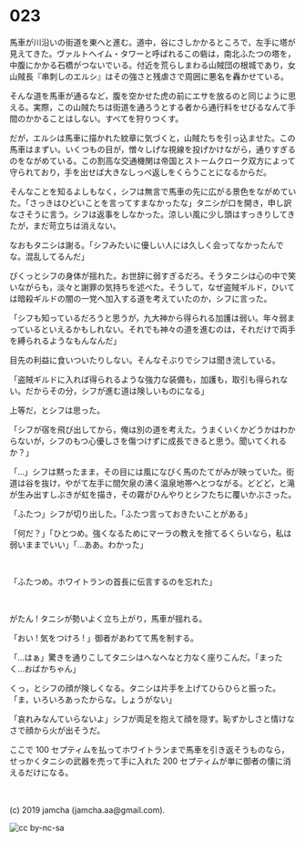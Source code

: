 

# 023

馬車が川沿いの街道を東へと進む。道中，谷にさしかかるところで，左手に塔が見えてきた。ヴァルトヘイム・タワーと呼ばれるこの砦は，南北ふたつの塔を，中腹にかかる石橋がつないでいる。付近を荒らしまわる山賊団の根城であり，女山賊長『串刺しのエルシ』はその強さと残虐さで周囲に悪名を轟かせている。

そんな道を馬車が通るなど，腹を空かせた虎の前にエサを放るのと同じように思える。実際，この山賊たちは街道を通ろうとする者から通行料をせびるなんて手間のかかることはしない。すべてを狩りつくす。

だが，エルシは馬車に描かれた紋章に気づくと，山賊たちを引っ込ませた。この馬車はまずい。いくつもの目が，憎々しげな視線を投げかけながら，通りすぎるのをながめている。この割高な交通機関は帝国とストームクローク双方によって守られており，手を出せば大きなしっぺ返しをくらうことになるからだ。

そんなことを知るよしもなく，シフは無言で馬車の先に広がる景色をながめていた。「さっきはひどいことを言ってすまなかったな」タニシが口を開き，申し訳なさそうに言う。シフは返事をしなかった。涼しい風に少し頭はすっきりしてきたが，まだ苛立ちは消えない。

なおもタニシは謝る。「シフみたいに優しい人には久しく会ってなかったんでな。混乱してるんだ」

ぴくっとシフの身体が揺れた。お世辞に弱すぎるだろ。そうタニシは心の中で笑いながらも，淡々と謝罪の気持ちを述べた。そうして，なぜ盗賊ギルド，ひいては暗殺ギルドの闇の一党へ加入する道を考えていたのか，シフに言った。

「シフも知っているだろうと思うが，九大神から得られる加護は弱い。年々弱まっているといえるかもしれない。それでも神々の道を進むのは，それだけで両手を縛られるようなもんなんだ」

目先の利益に食いついたりしない。そんなそぶりでシフは聞き流している。

「盗賊ギルドに入れば得られるような強力な装備も，加護も，取引も得られない。だからその分，シフが進む道は険しいものになる」

上等だ，とシフは思った。

「シフが宿を飛び出してから，俺は別の道を考えた。うまくいくかどうかはわからないが，シフのもつ心優しさを傷つけずに成長できると思う。聞いてくれるか？」

「…」シフは黙ったまま，その目には風になびく馬のたてがみが映っていた。街道は谷を抜け，やがて左手に間欠泉の沸く温泉地帯へとつながる。どどど，と滝が生み出すしぶきが虹を描き，その霧がひんやりとシフたちに覆いかぶさった。

「ふたつ」シフが切り出した。「ふたつ言っておきたいことがある」

「何だ？」「ひとつめ。強くなるためにマーラの教えを捨てるくらいなら，私は弱いままでいい」「…ああ。わかった」

<br>

「ふたつめ。ホワイトランの首長に伝言するのを忘れた」

<br>

がたん ! タニシが勢いよく立ち上がり，馬車が揺れる。

「おい ! 気をつけろ ! 」御者があわてて馬を制する。

「…はぁ」驚きを通りこしてタニシはへなへなと力なく座りこんだ。「まったく…おばかちゃん」

くっ，とシフの顔が険しくなる。タニシは片手を上げてひらひらと振った。「ま，いろいろあったからな。しょうがない」

「哀れみなんていらないよ」シフが両足を抱えて顔を隠す。恥ずかしさと情けなさで顔から火が出そうだ。

ここで 100 セプティムを払ってホワイトランまで馬車を引き返そうものなら，せっかくタニシの武器を売って手に入れた 200 セプティムが単に御者の懐に消えるだけになる。

<br>
<br>
(c) 2019 jamcha (jamcha.aa@gmail.com).

![cc by-nc-sa](https://i.creativecommons.org/l/by-nc-sa/4.0/88x31.png)

